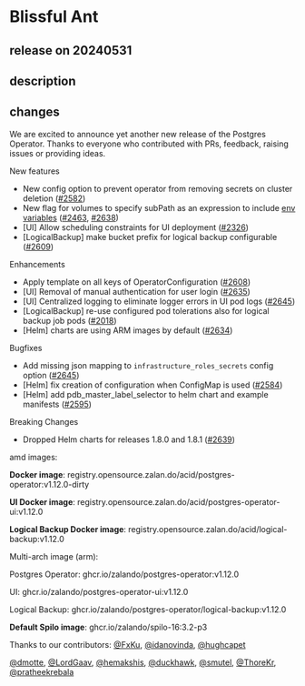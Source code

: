 # Blissful Ant

## release on 20240531

## description

## changes

We are excited to announce yet another new release of the Postgres Operator. Thanks to everyone who contributed with PRs, feedback, raising issues or providing ideas.

New features

* New config option to prevent operator from removing secrets on cluster deletion (<a class="issue-link js-issue-link" data-error-text="Failed to load title" data-id="2188565262" data-permission-text="Title is private" data-url="https://github.com/zalando/postgres-operator/issues/2582" data-hovercard-type="pull_request" data-hovercard-url="/zalando/postgres-operator/pull/2582/hovercard" href="https://github.com/zalando/postgres-operator/pull/2582">#2582</a>)
* New flag for volumes to specify subPath as an expression to include <a href="https://kubernetes.io/docs/concepts/storage/volumes/#using-subpath-expanded-environment" rel="nofollow">env variables</a> (<a class="issue-link js-issue-link" data-error-text="Failed to load title" data-id="1968504518" data-permission-text="Title is private" data-url="https://github.com/zalando/postgres-operator/issues/2463" data-hovercard-type="pull_request" data-hovercard-url="/zalando/postgres-operator/pull/2463/hovercard" href="https://github.com/zalando/postgres-operator/pull/2463">#2463</a>, <a class="issue-link js-issue-link" data-error-text="Failed to load title" data-id="2315151451" data-permission-text="Title is private" data-url="https://github.com/zalando/postgres-operator/issues/2638" data-hovercard-type="pull_request" data-hovercard-url="/zalando/postgres-operator/pull/2638/hovercard" href="https://github.com/zalando/postgres-operator/pull/2638">#2638</a>)
* [UI] Allow scheduling constraints for UI deployment (<a class="issue-link js-issue-link" data-error-text="Failed to load title" data-id="1716040947" data-permission-text="Title is private" data-url="https://github.com/zalando/postgres-operator/issues/2326" data-hovercard-type="pull_request" data-hovercard-url="/zalando/postgres-operator/pull/2326/hovercard" href="https://github.com/zalando/postgres-operator/pull/2326">#2326</a>)
* [LogicalBackup] make bucket prefix for logical backup configurable (<a class="issue-link js-issue-link" data-error-text="Failed to load title" data-id="2243365420" data-permission-text="Title is private" data-url="https://github.com/zalando/postgres-operator/issues/2609" data-hovercard-type="pull_request" data-hovercard-url="/zalando/postgres-operator/pull/2609/hovercard" href="https://github.com/zalando/postgres-operator/pull/2609">#2609</a>)

Enhancements

* Apply template on all keys of OperatorConfiguration (<a class="issue-link js-issue-link" data-error-text="Failed to load title" data-id="2242130213" data-permission-text="Title is private" data-url="https://github.com/zalando/postgres-operator/issues/2608" data-hovercard-type="pull_request" data-hovercard-url="/zalando/postgres-operator/pull/2608/hovercard" href="https://github.com/zalando/postgres-operator/pull/2608">#2608</a>)
* [UI] Removal of manual authentication for user login (<a class="issue-link js-issue-link" data-error-text="Failed to load title" data-id="2308594255" data-permission-text="Title is private" data-url="https://github.com/zalando/postgres-operator/issues/2635" data-hovercard-type="pull_request" data-hovercard-url="/zalando/postgres-operator/pull/2635/hovercard" href="https://github.com/zalando/postgres-operator/pull/2635">#2635</a>)
* [UI] Centralized logging to eliminate logger errors in UI pod logs (<a class="issue-link js-issue-link" data-error-text="Failed to load title" data-id="2326098382" data-permission-text="Title is private" data-url="https://github.com/zalando/postgres-operator/issues/2645" data-hovercard-type="pull_request" data-hovercard-url="/zalando/postgres-operator/pull/2645/hovercard" href="https://github.com/zalando/postgres-operator/pull/2645">#2645</a>)
* [LogicalBackup] re-use configured pod tolerations also for logical backup job pods (<a class="issue-link js-issue-link" data-error-text="Failed to load title" data-id="1352943947" data-permission-text="Title is private" data-url="https://github.com/zalando/postgres-operator/issues/2018" data-hovercard-type="pull_request" data-hovercard-url="/zalando/postgres-operator/pull/2018/hovercard" href="https://github.com/zalando/postgres-operator/pull/2018">#2018</a>)
* [Helm] charts are using ARM images by default (<a class="issue-link js-issue-link" data-error-text="Failed to load title" data-id="2307860042" data-permission-text="Title is private" data-url="https://github.com/zalando/postgres-operator/issues/2634" data-hovercard-type="pull_request" data-hovercard-url="/zalando/postgres-operator/pull/2634/hovercard" href="https://github.com/zalando/postgres-operator/pull/2634">#2634</a>)

Bugfixes

* Add missing json mapping to <code>infrastructure_roles_secrets</code> config option (<a class="issue-link js-issue-link" data-error-text="Failed to load title" data-id="2326098382" data-permission-text="Title is private" data-url="https://github.com/zalando/postgres-operator/issues/2645" data-hovercard-type="pull_request" data-hovercard-url="/zalando/postgres-operator/pull/2645/hovercard" href="https://github.com/zalando/postgres-operator/pull/2645">#2645</a>)
* [Helm] fix creation of configuration when ConfigMap is used (<a class="issue-link js-issue-link" data-error-text="Failed to load title" data-id="2189611572" data-permission-text="Title is private" data-url="https://github.com/zalando/postgres-operator/issues/2584" data-hovercard-type="pull_request" data-hovercard-url="/zalando/postgres-operator/pull/2584/hovercard" href="https://github.com/zalando/postgres-operator/pull/2584">#2584</a>)
* [Helm] add pdb_master_label_selector to helm chart and example manifests (<a class="issue-link js-issue-link" data-error-text="Failed to load title" data-id="2211074931" data-permission-text="Title is private" data-url="https://github.com/zalando/postgres-operator/issues/2595" data-hovercard-type="pull_request" data-hovercard-url="/zalando/postgres-operator/pull/2595/hovercard" href="https://github.com/zalando/postgres-operator/pull/2595">#2595</a>)

Breaking Changes

* Dropped Helm charts for releases 1.8.0 and 1.8.1 (<a class="issue-link js-issue-link" data-error-text="Failed to load title" data-id="2315566482" data-permission-text="Title is private" data-url="https://github.com/zalando/postgres-operator/issues/2639" data-hovercard-type="pull_request" data-hovercard-url="/zalando/postgres-operator/pull/2639/hovercard" href="https://github.com/zalando/postgres-operator/pull/2639">#2639</a>)

amd images:

<strong>Docker image</strong>: registry.opensource.zalan.do/acid/postgres-operator:v1.12.0-dirty

<strong>UI Docker image</strong>: registry.opensource.zalan.do/acid/postgres-operator-ui:v1.12.0

<strong>Logical Backup Docker image</strong>: registry.opensource.zalan.do/acid/logical-backup:v1.12.0

Multi-arch image (arm):

Postgres Operator: ghcr.io/zalando/postgres-operator:v1.12.0

UI: ghcr.io/zalando/postgres-operator-ui:v1.12.0

Logical Backup: ghcr.io/zalando/postgres-operator/logical-backup:v1.12.0

<strong>Default Spilo image</strong>: ghcr.io/zalando/spilo-16:3.2-p3

Thanks to our contributors: <a class="user-mention notranslate" data-hovercard-type="user" data-hovercard-url="/users/FxKu/hovercard" data-octo-click="hovercard-link-click" data-octo-dimensions="link_type:self" href="https://github.com/FxKu">@FxKu</a>, <a class="user-mention notranslate" data-hovercard-type="user" data-hovercard-url="/users/idanovinda/hovercard" data-octo-click="hovercard-link-click" data-octo-dimensions="link_type:self" href="https://github.com/idanovinda">@idanovinda</a>, <a class="user-mention notranslate" data-hovercard-type="user" data-hovercard-url="/users/hughcapet/hovercard" data-octo-click="hovercard-link-click" data-octo-dimensions="link_type:self" href="https://github.com/hughcapet">@hughcapet</a>

<a class="user-mention notranslate" data-hovercard-type="user" data-hovercard-url="/users/dmotte/hovercard" data-octo-click="hovercard-link-click" data-octo-dimensions="link_type:self" href="https://github.com/dmotte">@dmotte</a>, <a class="user-mention notranslate" data-hovercard-type="user" data-hovercard-url="/users/LordGaav/hovercard" data-octo-click="hovercard-link-click" data-octo-dimensions="link_type:self" href="https://github.com/LordGaav">@LordGaav</a>, <a class="user-mention notranslate" data-hovercard-type="user" data-hovercard-url="/users/hemakshis/hovercard" data-octo-click="hovercard-link-click" data-octo-dimensions="link_type:self" href="https://github.com/hemakshis">@hemakshis</a>, <a class="user-mention notranslate" data-hovercard-type="user" data-hovercard-url="/users/duckhawk/hovercard" data-octo-click="hovercard-link-click" data-octo-dimensions="link_type:self" href="https://github.com/duckhawk">@duckhawk</a>, <a class="user-mention notranslate" data-hovercard-type="user" data-hovercard-url="/users/smutel/hovercard" data-octo-click="hovercard-link-click" data-octo-dimensions="link_type:self" href="https://github.com/smutel">@smutel</a>, <a class="user-mention notranslate" data-hovercard-type="user" data-hovercard-url="/users/ThoreKr/hovercard" data-octo-click="hovercard-link-click" data-octo-dimensions="link_type:self" href="https://github.com/ThoreKr">@ThoreKr</a>, <a class="user-mention notranslate" data-hovercard-type="user" data-hovercard-url="/users/pratheekrebala/hovercard" data-octo-click="hovercard-link-click" data-octo-dimensions="link_type:self" href="https://github.com/pratheekrebala">@pratheekrebala</a>

